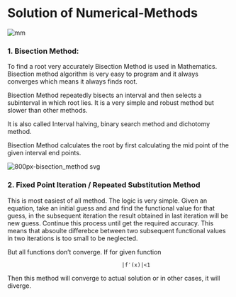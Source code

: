 # Solution of Numerical-Methods

![mm](https://user-images.githubusercontent.com/37344605/48907043-8e9aa180-ee90-11e8-8e4c-a6e3097b0c0e.jpg)



### 1. Bisection Method:

To find a root very accurately Bisection Method is used in Mathematics. Bisection method algorithm is very easy to program and it always converges which means it always finds root.

Bisection Method repeatedly bisects an interval and then selects a subinterval in which root lies. It is a very simple and robust method but slower than other methods.

It is also called Interval halving, binary search method and dichotomy method.

Bisection Method calculates the root by first calculating the mid point of the given interval end points.

![800px-bisection_method svg](https://user-images.githubusercontent.com/37344605/48907282-2dbf9900-ee91-11e8-8dba-ee6e23386139.png)






### 2. Fixed Point Iteration / Repeated Substitution Method

This is most easiest of all method. The logic is very simple. Given an equation, take an initial guess and and find the functional value for that guess, in the subsequent iteration the result obtained in last iteration will be new guess. Continue this process until get the required accuracy. This means that absoulte differebce between two subsequent functional values in two iterations is too small to be neglected.

But all functions don’t converge. If for given function

                                        |f′(x)|<1
Then this method will converge to actual solution or in other cases, it will diverge.



